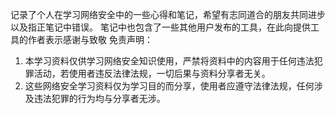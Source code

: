 记录了个人在学习网络安全中的一些心得和笔记，希望有志同道合的朋友共同进步以及指正笔记中错误。
笔记中也包含了一些其他用户发布的工具，在此向提供工具的作者表示感谢与致敬
免责声明：
1. 本学习资料仅供学习网络安全知识使用，严禁将资料中的内容用于任何违法犯罪活动，若使用者违反法律法规，一切后果与资料分享者无关。
2. 这些网络安全学习资料仅为学习目的而分享，使用者应遵守法律法规，任何涉及违法犯罪的行为均与分享者无涉。
